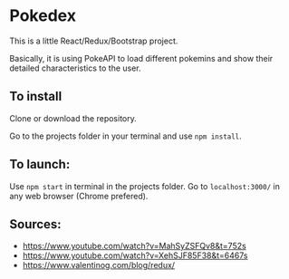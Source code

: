 # Pokedex

This is a little React/Redux/Bootstrap project.

Basically, it is using PokeAPI to load different pokemins and show their detailed characteristics to the user. 

## To install
Clone or download the repository. 

Go to the projects folder in your terminal and use `npm install`.

## To launch: 

Use `npm start` in terminal in the projects folder. 
Go to `localhost:3000/` in any web browser (Chrome prefered).

## Sources: 

* https://www.youtube.com/watch?v=MahSyZSFQv8&t=752s
* https://www.youtube.com/watch?v=XehSJF85F38&t=6467s
* https://www.valentinog.com/blog/redux/

